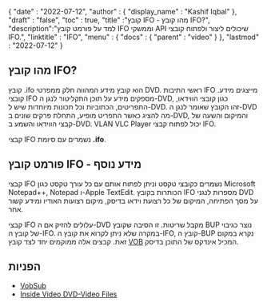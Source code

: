 {
  "date" : "2022-07-12",
  "author" : {
    "display_name" : "Kashif Iqbal"
},
  "draft" : "false",
  "toc" : true,
  "title" :"קובץ IFO - מהו קובץ IFO?",
  "description":"למד על פורמט קובץ IFO וממשקי API שיכולים ליצור ולפתוח קובצי IFO.",
  "linktitle" : "IFO",
  "menu" : {
    "docs" : {
      "parent" : "video"
}
},
  "lastmod" : "2022-07-12"
}

## מהו קובץ IFO?

קובץ .ifo הוא קובץ מידע המהווה חלק ממפרטי DVD. ראשי התיבות IFO מייצגים מידע. קובצי IFO מספקים מידע על תוכן התקליטור לנגן ה-DVD, כגון קובצי הווידאו, התפריטים, הכתוביות וכל תכונות מיוחדות שיש ל-DVD. זהו הקובץ שאומר לנגן ה-DVD מה להציג כאשר התפריט מופיע, התחלת פרקים שונים ב-DVD, והמיקום והשעה של קבצי הווידאו והשמע ב-DVD. VLAN VLC Player יכול לפתוח קבצי IFO.

קבצי IFO נשמרים עם סיומת **.ifo**.

## פורמט קובץ IFO - מידע נוסף

קבצי IFO נשמרים כקובצי טקסט וניתן לפתוח אותם עם כל עורך טקסט כגון Microsoft Notepad++, Notepad ו-Apple TextEdit. הכותרות בקובץ IFO מספרות לנגני DVD על מסך הפתיחה, המיקום של כל רצועת וידאו בדיסק, מיקום רצועות האודיו ומידע קשור אחר.

קבצי IFO עלולים להזיק אם ה-DVD מקבל שריטות. זו הסיבה שקובץ BUP נוצר כגיבוי של קובץ ה-IFO. במקרה שלא ניתן לקרוא את קובץ ה-IFO, קובץ ה-BUP נקרא במקום זאת. קבצים אלה ממוקמים יחד לצד קובץ [VOB](/video/vob/) המכיל אינדקס של התוכן בדיסק.

## הפניות

* [VobSub](https://www.videohelp.com/software/VobSub)
* [Inside Video DVD-Video Files](https://en.wikibooks.org/wiki/Inside_DVD-Video/IFO_Files)

